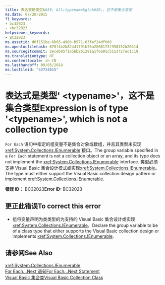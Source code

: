 ```yaml
---
title: 表达式是类型&#39; &lt;typename&gt;&#39;，这不是集合类型
ms.date: 07/20/2015
f1_keywords:
- bc32023
- vbc32023
helpviewer_keywords:
- BC32023
ms.assetid: d0f151be-6b65-498b-b571-03faf24df0d8
ms.openlocfilehash: 678f4b2b82441791b56a2808173f958152b20414
ms.sourcegitcommit: 2eceb05f1a5bb261291a1f6a91c5153727ac1c19
ms.translationtype: HT
ms.contentlocale: zh-CN
ms.lasthandoff: 09/05/2018
ms.locfileid: "43724615"
---
```

# <a name="expression-is-of-type-39lttypenamegt39-which-is-not-a-collection-type"></a><span data-ttu-id="b35b7-102">表达式是类型&#39; &lt;typename&gt;&#39;，这不是集合类型</span><span class="sxs-lookup"><span data-stu-id="b35b7-102">Expression is of type &#39;&lt;typename&gt;&#39;, which is not a collection type</span></span>
<span data-ttu-id="b35b7-103">`For Each` 语句中指定的组变量不是集合对象或数组，并且其类型未实现 <xref:System.Collections.IEnumerable> 接口。</span><span class="sxs-lookup"><span data-stu-id="b35b7-103">The group variable specified in a `For Each` statement is not a collection object or an array, and its type does not implement the <xref:System.Collections.IEnumerable> interface.</span></span> <span data-ttu-id="b35b7-104">类型必须支持 Visual Basic 集合设计模式或实现<xref:System.Collections.IEnumerable>。</span><span class="sxs-lookup"><span data-stu-id="b35b7-104">The type must either support the Visual Basic collection design pattern or implement <xref:System.Collections.IEnumerable>.</span></span>  
  
 <span data-ttu-id="b35b7-105">**错误 ID：** BC32023</span><span class="sxs-lookup"><span data-stu-id="b35b7-105">**Error ID:** BC32023</span></span>  
  
## <a name="to-correct-this-error"></a><span data-ttu-id="b35b7-106">更正此错误</span><span class="sxs-lookup"><span data-stu-id="b35b7-106">To correct this error</span></span>  
  
-   <span data-ttu-id="b35b7-107">组将变量声明为类类型的为支持的 Visual Basic 集合设计或实现<xref:System.Collections.IEnumerable>。</span><span class="sxs-lookup"><span data-stu-id="b35b7-107">Declare the group variable to be of a class type that either supports the Visual Basic collection design or implements <xref:System.Collections.IEnumerable>.</span></span>  
  
## <a name="see-also"></a><span data-ttu-id="b35b7-108">请参阅</span><span class="sxs-lookup"><span data-stu-id="b35b7-108">See Also</span></span>  
 <xref:System.Collections.IEnumerable>  
 [<span data-ttu-id="b35b7-109">For Each...Next 语句</span><span class="sxs-lookup"><span data-stu-id="b35b7-109">For Each...Next Statement</span></span>](../../visual-basic/language-reference/statements/for-each-next-statement.md)  
 [<span data-ttu-id="b35b7-110">Visual Basic 集合类</span><span class="sxs-lookup"><span data-stu-id="b35b7-110">Visual Basic Collection Class</span></span>](https://msdn.microsoft.com/library/0cb2d1ad-c58d-42c0-8e69-d81f5a15e532)
